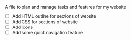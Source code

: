 A file to plan and manage tasks and features for my website

- [ ] Add HTML outline for sections of website
- [ ] Add CSS for sections of website
- [ ] Add Icons
- [ ] Add some quick navigation feature